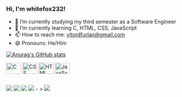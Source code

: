 ### Hi, I'm whitefox232!

- 🔭 I’m currently studying my third semester as a Software Engineer
- 🌱 I’m currently learning C, HTML, CSS, JavaScript
- 📫 How to reach me: vitordfurlan@gmail.com
- 😄 Pronouns: He/Him

[![Anurag's GitHub stats](https://github-readme-stats.vercel.app/api?username=whitefox232&show_icons=true&theme=ayu-mirage)](https://github.com/anuraghazra/github-readme-stats)

<img align="center" alt="C" height="30" width="40" 
src="https://cdn.jsdelivr.net/gh/devicons/devicon/icons/c/c-original.svg" />
<img align="center" alt="CSS" height="30" width="40"
src="https://cdn.jsdelivr.net/gh/devicons/devicon/icons/css3/css3-original.svg" />
<img align="center" alt="HTML" height="30" width="40"
src="https://cdn.jsdelivr.net/gh/devicons/devicon/icons/html5/html5-original.svg"/>
<img align="center" alt="JavaScript" height="30" width="40"                                                                                      
src="https://cdn.jsdelivr.net/gh/devicons/devicon/icons/javascript/javascript-original.svg" /> 
##

<div> 
  <a href="https://www.youtube.com/channel/UC8erpsHkXziFkppkkjROUtw" target="_blank"><img src="https://img.shields.io/badge/YouTube-FF0000?style=for-the-badge&logo=youtube&logoColor=white" target="_blank"></a>
  <a href="https://instagram.com/whitefox232_" target="_blank"><img src="https://img.shields.io/badge/-Instagram-%23E4405F?style=for-the-badge&logo=instagram&logoColor=white" target="_blank"></a>
 	<a href="https://www.twitch.tv/whitefox232" target="_blank"><img src="https://img.shields.io/badge/Twitch-9146FF?style=for-the-badge&logo=twitch&logoColor=white" target="_blank"></a>
  <! - <a href = "mailto:vitordfurlan@gmail.com"><img src="https://img.shields.io/badge/-Gmail-%23333?style=for-the-badge&logo=gmail&logoColor=white" target="_blank"></a> - >
  <a href="https://www.linkedin.com/in/vitor-dias-furlan-6a6353224/" target="_blank"><img src="https://img.shields.io/badge/-LinkedIn-%230077B5?style=for-the-badge&logo=linkedin&logoColor=white" target="_blank"></a> 
</div>

